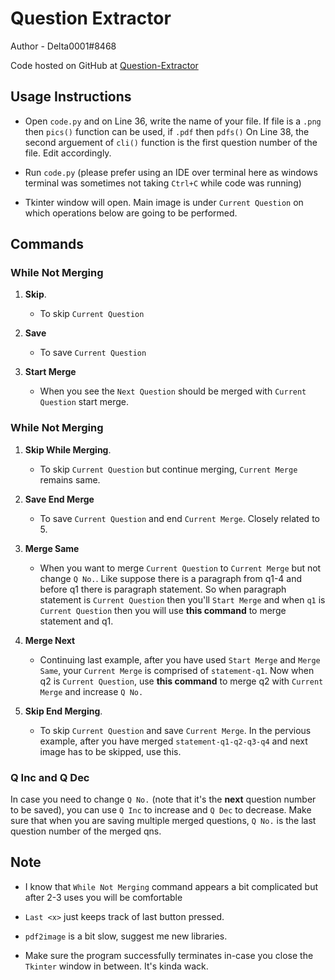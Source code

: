 # Question Extractor

Author - Delta0001#8468

Code hosted on GitHub at [Question-Extractor](https://github.com/SuperSat001/Question-Extractor)


## Usage Instructions

- Open `code.py` and on Line 36, write the name of your file. 
If file is a `.png` then `pics()` function can be used, if `.pdf` then `pdfs()`
On Line 38, the second arguement of `cli()` function is the first question number of the file. Edit accordingly.

- Run `code.py` (please prefer using an IDE over terminal here as windows terminal was sometimes not taking `Ctrl+C` while code was running)

- Tkinter window will open. Main image is under `Current Question` on which operations below are going to be performed. 

## Commands


### While Not Merging

1. **Skip**. 
	- To skip `Current Question`

2. **Save**
	- To save `Current Question`

3. **Start Merge**
	- When you see the `Next Question` should be merged with `Current Question` start merge.


### While Not Merging

1. **Skip While Merging**. 
	- To skip `Current Question` but continue merging, `Current Merge` remains same.

2. **Save End Merge**
	- To save `Current Question` and end `Current Merge`. Closely related to 5.

3. **Merge Same**
	- When you want to merge `Current Question` to `Current Merge` but not change `Q No.`. Like suppose there is a paragraph from q1-4 and before q1 there is paragraph statement. So when paragraph statement is `Current Question` then you'll `Start Merge` and when `q1` is `Current Question` then you will use **this command** to merge statement and q1.

4. **Merge Next**
	- Continuing last example, after you have used `Start Merge` and `Merge Same`, your `Current Merge` is comprised of `statement-q1`. Now when q2 is `Current Question`, use **this command** to merge q2 with `Current Merge` and increase `Q No.`

5. **Skip End Merging**. 
	- To skip `Current Question` and save `Current Merge`. In the pervious example, after you have merged `statement-q1-q2-q3-q4` and next image has to be skipped, use this. 

### Q Inc and Q Dec
In case you need to change `Q No.` (note that it's the **next** question number to be saved), you can use `Q Inc` to increase and `Q Dec` to decrease. Make sure that when you are saving multiple merged questions, `Q No.` is the last question number of the merged qns.

## Note

- I know that `While Not Merging` command appears a bit complicated but after 2-3 uses you will be comfortable

- `Last <x>` just keeps track of last button pressed.

- `pdf2image` is a bit slow, suggest me new libraries.

- Make sure the program successfully terminates in-case you close the `Tkinter` window in between. It's kinda wack.

